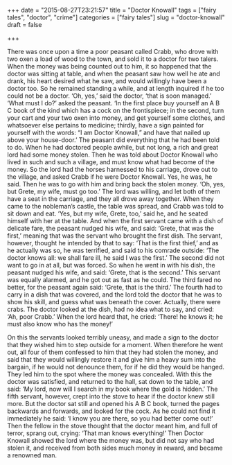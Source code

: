 +++
date = "2015-08-27T23:21:57"
title = "Doctor Knowall"
tags = ["fairy tales", "doctor", "crime"]
categories = ["fairy tales"]
slug = "doctor-knowall"
draft = false

+++

There was once upon a time a poor peasant called Crabb, who drove with two oxen a load of wood to the town, and sold it to a doctor for two talers. When the money was being counted out to him, it so happened that the doctor was sitting at table, and when the peasant saw how well he ate and drank, his heart desired what he saw, and would willingly have been a doctor too. So he remained standing a while, and at length inquired if he too could not be a doctor. ‘Oh, yes,’ said the doctor, ‘that is soon managed.’ ‘What must I do?’ asked the peasant. ‘In the first place buy yourself an A B C book of the kind which has a cock on the frontispiece; in the second, turn your cart and your two oxen into money, and get yourself some clothes, and whatsoever else pertains to medicine; thirdly, have a sign painted for yourself with the words: “I am Doctor Knowall,” and have that nailed up above your house-door.’ The peasant did everything that he had been told to do. When he had doctored people awhile, but not long, a rich and great lord had some money stolen. Then he was told about Doctor Knowall who lived in such and such a village, and must know what had become of the money. So the lord had the horses harnessed to his carriage, drove out to the village, and asked Crabb if he were Doctor Knowall. Yes, he was, he said. Then he was to go with him and bring back the stolen money. ‘Oh, yes, but Grete, my wife, must go too.’ The lord was willing, and let both of them have a seat in the carriage, and they all drove away together. When they came to the nobleman’s castle, the table was spread, and Crabb was told to sit down and eat. ‘Yes, but my wife, Grete, too,’ said he, and he seated himself with her at the table. And when the first servant came with a dish of delicate fare, the peasant nudged his wife, and said: ‘Grete, that was the first,’ meaning that was the servant who brought the first dish. The servant, however, thought he intended by that to say: ‘That is the first thief,’ and as he actually was so, he was terrified, and said to his comrade outside: ‘The doctor knows all: we shall fare ill, he said I was the first.’ The second did not want to go in at all, but was forced. So when he went in with his dish, the peasant nudged his wife, and said: ‘Grete, that is the second.’ This servant was equally alarmed, and he got out as fast as he could. The third fared no better, for the peasant again said: ‘Grete, that is the third.’ The fourth had to carry in a dish that was covered, and the lord told the doctor that he was to show his skill, and guess what was beneath the cover. Actually, there were crabs. The doctor looked at the dish, had no idea what to say, and cried: ‘Ah, poor Crabb.’ When the lord heard that, he cried: ‘There! he knows it; he must also know who has the money!’

On this the servants looked terribly uneasy, and made a sign to the doctor that they wished him to step outside for a moment. When therefore he went out, all four of them confessed to him that they had stolen the money, and said that they would willingly restore it and give him a heavy sum into the bargain, if he would not denounce them, for if he did they would be hanged. They led him to the spot where the money was concealed. With this the doctor was satisfied, and returned to the hall, sat down to the table, and said: ‘My lord, now will I search in my book where the gold is hidden.’ The fifth servant, however, crept into the stove to hear if the doctor knew still more. But the doctor sat still and opened his A B C book, turned the pages backwards and forwards, and looked for the cock. As he could not find it immediately he said: ‘I know you are there, so you had better come out!’ Then the fellow in the stove thought that the doctor meant him, and full of terror, sprang out, crying: ‘That man knows everything!’ Then Doctor Knowall showed the lord where the money was, but did not say who had stolen it, and received from both sides much money in reward, and became a renowned man.

